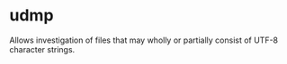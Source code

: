 # udmp
Allows investigation of files that may wholly or partially consist of UTF-8 character strings.
